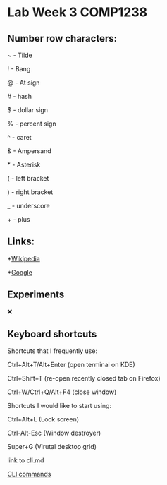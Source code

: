 <h1>Lab Week 3 COMP1238</h1>

<h2>Number row characters:</h2>

~ - Tilde

! - Bang

@ - At sign

\# - hash

$ - dollar sign

% - percent sign

^ - caret

& - Ampersand

\* - Asterisk

( - left bracket

) - right bracket

_ - underscore

\+ - plus

<h2>Links:</h2>

*[Wikipedia](https://en.wikipedia.org)

*[Google](https://google.com)

<h2>Experiments</h2>

:x:

<h2>Keyboard shortcuts</h2>


Shortcuts that I frequently use:

Ctrl+Alt+T/Alt+Enter (open terminal on KDE)

Ctrl+Shift+T (re-open recently closed tab on Firefox)

Ctrl+W/Ctrl+Q/Alt+F4 (close window)


Shortcuts I would like to start using:

Ctrl+Alt+L (Lock screen)

Ctrl-Alt-Esc (Window destroyer)

Super+G (Virutal desktop grid)

link to cli.md

[CLI commands](docs/cli.md)

